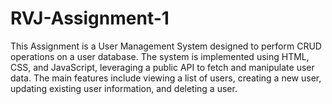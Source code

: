 # RVJ-Assignment-1
This Assignment is a User Management System designed to perform CRUD operations on a user database. The system is implemented using HTML, CSS, and JavaScript, leveraging a public API to fetch and manipulate user data. The main features include viewing a list of users, creating a new user, updating existing user information, and deleting a user.
